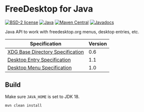 # FreeDesktop for Java

[![BSD-2 license](https://img.shields.io/badge/License-BSD--2-informational.svg)](LICENSE)
[![Java](https://img.shields.io/badge/Java-18-orange?logo=java)](https://jdk.java.net/18/)
[![Maven Central](https://maven-badges.herokuapp.com/maven-central/org.panteleyev/freedesktop/badge.svg)](https://maven-badges.herokuapp.com/maven-central/org.panteleyev/freedesktop/)
[![Javadocs](http://www.javadoc.io/badge/org.panteleyev/freedesktop.svg)](http://www.javadoc.io/doc/org.panteleyev/freedesktop)

Java API to work with freedesktop.org menus, desktop entries, etc.

|Specification| Version |
|---|---------|
|[XDG Base Directory Specification](https://specifications.freedesktop.org/basedir-spec/basedir-spec-0.6.html)|0.6|
|[Desktop Entry Specification](https://specifications.freedesktop.org/desktop-entry-spec/desktop-entry-spec-1.1.html)|1.1|
|[Desktop Menu Specification](https://specifications.freedesktop.org/menu-spec/menu-spec-1.0.html)|1.0|

## Build

Make sure ```JAVA_HOME``` is set to JDK 18.

```shell script
mvn clean install
```
